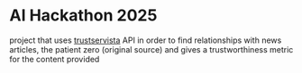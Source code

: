 # AI Hackathon 2025
project that uses [trustservista](https://www.trustservista.com/) API in order to find relationships with news articles, the patient zero (original source) and gives a trustworthiness metric for the content provided
